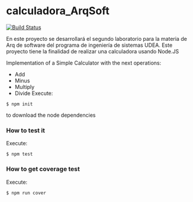 # calculadora_ArqSoft

[![Build Status](https://app.travis-ci.com/AlejandroCristM/calculadora_ArqSoft.svg?branch=main)](https://app.travis-ci.com/AlejandroCristM/calculadora_ArqSoft)

En este proyecto se desarrollará el segundo laboratorio para la materia de Arq de software del programa de ingeniería de sistemas UDEA. Este proyecto tiene la finalidad de realizar una calculadora usando Node.JS

Implementation of a Simple Calculator with the next operations:

* Add
* Minus
* Multiply
* Divide
Execute:

```shell
$ npm init
```
to download the node dependencies

### How to test it

Execute:

```shell
$ npm test
```

### How to get coverage test

Execute:

```shell
$ npm run cover
```
